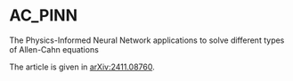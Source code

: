# AC_PINN
The Physics-Informed Neural Network applications to solve different types of Allen-Cahn equations 

The article is given in [arXiv:2411.08760](https://arxiv.org/pdf/2411.08760).

